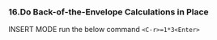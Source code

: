 ### 16.Do Back-of-the-Envelope Calculations in Place

INSERT MODE run the below command
`<C-r>=1*3<Enter>`
